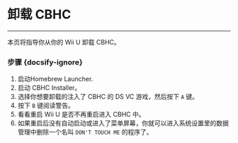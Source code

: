 # 卸载 CBHC
---
本页将指导你从你的 Wii U 卸载 CBHC。

### 步骤 {docsify-ignore}

1. 启动Homebrew Launcher.
1. 启动 CBHC Installer。
1. 选择你想要卸载的注入了 CBHC 的 DS VC 游戏，然后按下 `A` 键。
1. 按下 `B` 键阅读警告。
1. 看看重启 Wii U 是否不再重启进入 CBHC 中。
1. 如果重启后没有自动启动或进入了菜单屏幕，你就可以进入系统设置里的数据管理中删除一个名叫 `DON'T TOUCH ME` 的程序了。